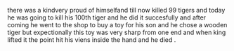 there was a kindvery proud of himselfand till now killed 99 tigers and today he was going to kill his 100th tiger and he did it succesfully and after coming he went to the shop to buy a toy for his son and he chose a wooden tiger but expectionally this toy was very sharp from one end and when king lifted it the point hit his viens inside the hand and he died .